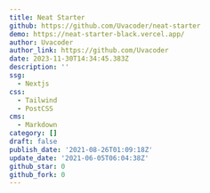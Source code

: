 ```yaml
---
title: Neat Starter
github: https://github.com/Uvacoder/neat-starter
demo: https://neat-starter-black.vercel.app/
author: Uvacoder
author_link: https://github.com/Uvacoder
date: 2023-11-30T14:34:45.383Z
description: ''
ssg:
  - Nextjs
css:
  - Tailwind
  - PostCSS
cms:
  - Markdown
category: []
draft: false
publish_date: '2021-08-26T01:09:18Z'
update_date: '2021-06-05T06:04:38Z'
github_star: 0
github_fork: 0
---
```

